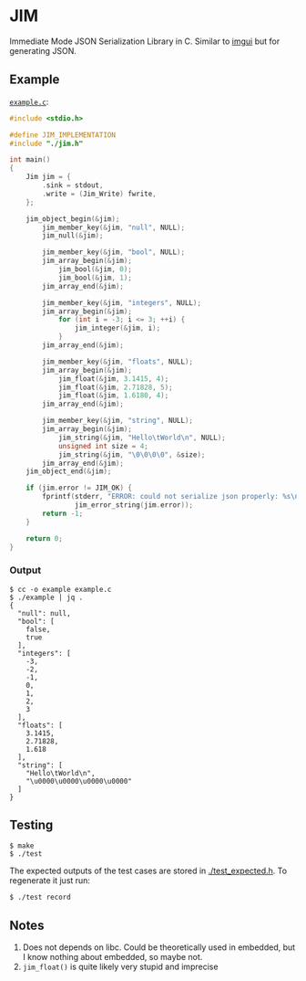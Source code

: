 # JIM

Immediate Mode JSON Serialization Library in C. Similar to [imgui](https://github.com/ocornut/imgui) but for generating JSON.

## Example

[`example.c`](./example.c):

```c
#include <stdio.h>

#define JIM_IMPLEMENTATION
#include "./jim.h"

int main()
{
    Jim jim = {
        .sink = stdout,
        .write = (Jim_Write) fwrite,
    };

    jim_object_begin(&jim);
        jim_member_key(&jim, "null", NULL);
        jim_null(&jim);

        jim_member_key(&jim, "bool", NULL);
        jim_array_begin(&jim);
            jim_bool(&jim, 0);
            jim_bool(&jim, 1);
        jim_array_end(&jim);

        jim_member_key(&jim, "integers", NULL);
        jim_array_begin(&jim);
            for (int i = -3; i <= 3; ++i) {
                jim_integer(&jim, i);
            }
        jim_array_end(&jim);

        jim_member_key(&jim, "floats", NULL);
        jim_array_begin(&jim);
            jim_float(&jim, 3.1415, 4);
            jim_float(&jim, 2.71828, 5);
            jim_float(&jim, 1.6180, 4);
        jim_array_end(&jim);

        jim_member_key(&jim, "string", NULL);
        jim_array_begin(&jim);
            jim_string(&jim, "Hello\tWorld\n", NULL);
            unsigned int size = 4;
            jim_string(&jim, "\0\0\0\0", &size);
        jim_array_end(&jim);
    jim_object_end(&jim);

    if (jim.error != JIM_OK) {
        fprintf(stderr, "ERROR: could not serialize json properly: %s\n",
                jim_error_string(jim.error));
        return -1;
    }

    return 0;
}
```

### Output

```console
$ cc -o example example.c
$ ./example | jq .
{
  "null": null,
  "bool": [
    false,
    true
  ],
  "integers": [
    -3,
    -2,
    -1,
    0,
    1,
    2,
    3
  ],
  "floats": [
    3.1415,
    2.71828,
    1.618
  ],
  "string": [
    "Hello\tWorld\n",
    "\u0000\u0000\u0000\u0000"
  ]
}
```

## Testing

```console
$ make
$ ./test
```

The expected outputs of the test cases are stored in [./test_expected.h](./test_expected.h). To regenerate it just run:

```console
$ ./test record
```

## Notes

1. Does not depends on libc. Could be theoretically used in embedded, but I know nothing about embedded, so maybe not.
2. `jim_float()` is quite likely very stupid and imprecise
